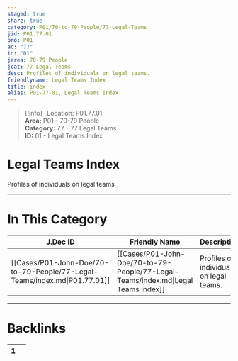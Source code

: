 ```yaml
---  
staged: true  
share: true  
category: P01/70-to-79-People/77-Legal-Teams  
jid: P01.77.01  
pro: P01  
ac: "77"  
id: "01"  
jarea: 70-79 People  
jcat: 77 Legal Teams  
desc: Profiles of individuals on legal teams.  
friendlyname: Legal Teams Index  
title: index  
alias: P01-77-01, Legal Teams Index  
---  
```

  
>[!info]- Location: P01.77.01  
>**Area:** P01 - 70-79 People  
>**Category:** 77 - 77 Legal Teams  
>**ID:** 01 - Legal Teams Index  
  
# Legal Teams Index  
  
Profiles of individuals on legal teams  
   
  
  
---  
# In This Category  
  
| J.Dec ID                                                                  | Friendly Name                                                                     | Description                             |  
| ------------------------------------------------------------------------- | --------------------------------------------------------------------------------- | --------------------------------------- |  
| [[Cases/P01-John-Doe/70-to-79-People/77-Legal-Teams/index.md\|P01.77.01]] | [[Cases/P01-John-Doe/70-to-79-People/77-Legal-Teams/index.md\|Legal Teams Index]] | Profiles of individuals on legal teams. |  
  
  
---  
# Backlinks  
<div><table class="dataview table-view-table"><thead class="table-view-thead"><tr class="table-view-tr-header"><th class="table-view-th"><span></span><span class="dataview small-text">1</span></th><th class="table-view-th"><span></span></th></tr></thead><tbody class="table-view-tbody"></tbody></table></div>
